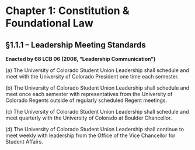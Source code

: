 # Chapter 1: Constitution & Foundational Law

## §1.1.1 – Leadership Meeting Standards  
**Enacted by 68 LCB 06 (2008, “Leadership Communication”)**

(a) The University of Colorado Student Union Leadership shall schedule and meet with the University of Colorado President one time each semester.

(b) The University of Colorado Student Union Leadership shall schedule and meet once each semester with representatives from the University of Colorado Regents outside of regularly scheduled Regent meetings.

(c) The University of Colorado Student Union Leadership shall schedule and meet quarterly with the University of Colorado at Boulder Chancellor.

(d) The University of Colorado Student Union Leadership shall continue to meet weekly with leadership from the Office of the Vice Chancellor for Student Affairs.

